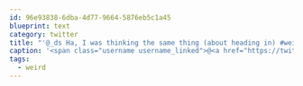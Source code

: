 ```yaml
---
id: 96e93838-6dba-4d77-9664-5876eb5c1a45
blueprint: text
category: twitter
title: "'@_ds Ha, I was thinking the same thing (about heading in) #weird"
caption: '<span class="username username_linked">@<a href="https://twitter.com/_ds" title="Dustin Senos">_ds</a></span> Ha, I was thinking the same thing (about heading in) <span class="hashtag hashtag_local">#<a href="http://tweettemp.darylchymko.ca/?tag=weird">weird</a>'
tags:
  - weird
---
```

